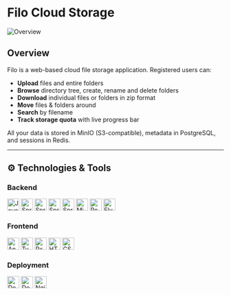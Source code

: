 # Filo Cloud Storage

![Overview](https://github.com/user-attachments/assets/b4180cb7-a5d7-4b37-8e05-208878ccb47b)

## Overview
Filo is a web-based cloud file storage application. Registered users can:
- **Upload** files and entire folders  
- **Browse** directory tree, create, rename and delete folders  
- **Download** individual files or folders in zip format
- **Move** files & folders around  
- **Search** by filename  
- **Track storage quota** with live progress bar  

All your data is stored in MinIO (S3-compatible), metadata in PostgreSQL, and sessions in Redis.

---

## ⚙️ Technologies & Tools

### Backend  
<p float="left">
  <img src="https://img.shields.io/badge/Java-17-black?logo=java" alt="Java 17" height="28px"/>
  <img src="https://img.shields.io/badge/Spring Boot-3.x-black?logo=springboot" alt="Spring Boot" height="28px"/>
  <img src="https://img.shields.io/badge/Spring%20Security-black?logo=springsecurity" alt="Spring Security" height="28px"/>
  <img src="https://img.shields.io/badge/Spring%20Data%20JPA-black?logo=springdata" alt="Spring Data JPA" height="28px"/>
  <img src="https://img.shields.io/badge/Spring%20Data%20Redis-black?logo=redis" alt="Spring Data Redis" height="28px"/>
  <img src="https://img.shields.io/badge/MinIO-black?logo=minio" alt="MinIO" height="28px"/>
  <img src="https://img.shields.io/badge/PostgreSQL-black?logo=postgresql" alt="PostgreSQL" height="28px"/>
  <img src="https://img.shields.io/badge/Flyway-DB-black?logo=flyway" alt="Flyway" height="28px"/>
</p>

### Frontend  
<p float="left">
  <img src="https://img.shields.io/badge/Angular-red?logo=angular" alt="Angular" height="28px"/>
  <img src="https://img.shields.io/badge/TypeScript-red?logo=typescript" alt="TypeScript" height="28px"/>
  <img src="https://img.shields.io/badge/RxJS-red?logo=rxjs" alt="RxJS" height="28px"/>
  <img src="https://img.shields.io/badge/HTML5-ored?logo=html5" alt="HTML5" height="28px"/>
  <img src="https://img.shields.io/badge/CSS3-red?logo=css3" alt="CSS3" height="28px"/>
</p>

### Deployment  
<p float="left">
  <img src="https://img.shields.io/badge/Docker-blue?logo=docker" alt="Docker" height="28px"/>
  <img src="https://img.shields.io/badge/Docker–Compose-blue?logo=docker" alt="Docker Compose" height="28px"/>
  <img src="https://img.shields.io/badge/Nginx-blue?logo=nginx" alt="Nginx" height="28px"/>
</p>



